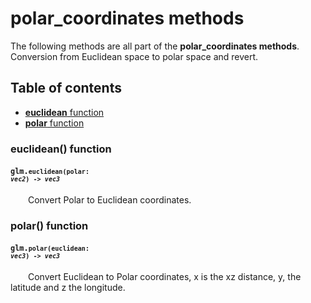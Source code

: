 [//]: # (generated using SlashBack 0.2.0)

  
# polar\_coordinates methods  
The following methods are all part of the **polar\_coordinates methods**\.  
Conversion from Euclidean space to polar space and revert\.  
## Table of contents  
  
* [**euclidean** function](#euclidean-function)  
* [**polar** function](#polar-function)  
  
### euclidean\(\) function  
#### <code>glm.<code>**euclidean**(**polar**: *vec2*) -\> *vec3*</code></code>  
&emsp;&emsp;Convert Polar to Euclidean coordinates\.  
  
### polar\(\) function  
#### <code>glm.<code>**polar**(**euclidean**: *vec3*) -\> *vec3*</code></code>  
&emsp;&emsp;Convert Euclidean to Polar coordinates, x is the xz distance, y, the latitude and z the longitude\.  
  
